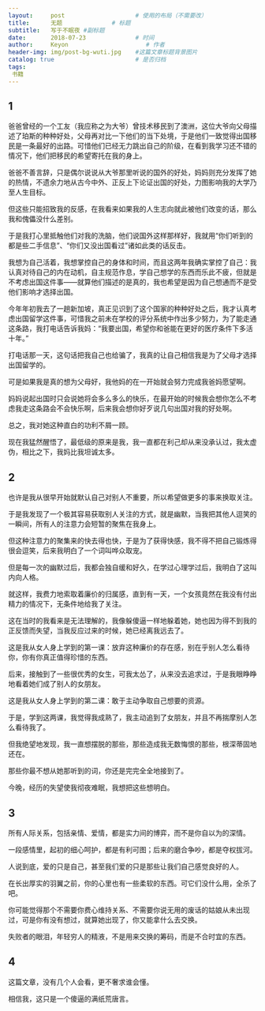 ```yaml
---
layout:     post                    # 使用的布局（不需要改）
title:      无题              # 标题 
subtitle:   写于不眠夜 #副标题
date:       2018-07-23              # 时间
author:     Keyon                      # 作者
header-img: img/post-bg-wuti.jpg    #这篇文章标题背景图片
catalog: true                       # 是否归档
tags:
 书籍
---
```


## 1
爸爸曾经的一个工友（我应称之为大爷）曾技术移民到了澳洲，这位大爷向父母描述了珀斯的种种好处，父母再对比一下他们的当下处境，于是他们一致觉得出国移民是一条最好的出路。可惜他们已经无力跳出自己的阶级，在看到我学习还不错的情况下，他们把移民的希望寄托在我的身上。

爸爸不善言辞，只是偶尔说说从大爷那里听说的国外的好处，妈妈则充分发挥了她的热情，不遗余力地从古今中外、正反上下论证出国的好处，力图影响我的大学乃至人生目标。

但这些只能招致我的反感，在我看来如果我的人生志向就此被他们改变的话，那么我和傀儡没什么差别。

于是我打心里抵触他们对我的洗脑，他们说国外这样那样好，我就用“你们听到的都是些二手信息”、“你们又没出国看过”诸如此类的话反击。

我想为自己活着，我想掌控自己的身体和时间，而且这两年我确实掌控了自己：我认真对待自己的内在动机，自主规范作息，学自己想学的东西而乐此不疲，但就是不考虑出国这件事——就算他们描述的是真的，我也希望是因为自己想通而不是受他们影响才选择出国。

今年年初我去了一趟新加坡，真正见识到了这个国家的种种好处之后，我才认真考虑出国留学这件事，可惜我之前未在学校的评分系统中作出多少努力，为了能走通这条路，我打电话告诉我妈：“我要出国，希望你和爸能在更好的医疗条件下多活十年。”

打电话那一天，这句话把我自己也给骗了，我真的让自己相信我是为了父母才选择出国留学的。

可是如果我是真的想为父母好，我他妈的在一开始就会努力完成我爸妈愿望啊。

妈妈说起出国时只会说她将会多么多么的快乐，在最开始的时候我会想你怎么不考虑我走这条路会不会快乐啊，后来我会想你好歹说几句出国对我的好处啊。

总之，我对她这种直白的功利不屑一顾。

现在我猛然醒悟了，最低级的原来是我，我一直都在利己却从来没承认过，我太虚伪，相比之下，我妈比我坦诚太多。

## 2
也许是我从很早开始就默认自己对别人不重要，所以希望做更多的事来换取关注。

于是我发现了一个极其容易获取别人关注的方式，就是幽默，当我把其他人逗笑的一瞬间，所有人的注意力会短暂的聚焦在我身上。

但这种注意力的聚集来的快去得也快，于是为了获得快感，我不得不把自己锻炼得很会逗笑，后来我明白了一个词叫哗众取宠。

但是每一次的幽默过后，我都会独自缓和好久，在学过心理学过后，我明白了这叫内向人格。

就这样，我费力地索取着廉价的归属感，直到有一天，一个女孩竟然在我没有付出精力的情况下，无条件地给我了关注。

这在当时的我看来是无法理解的，我像躲傻逼一样地躲着她，她也因为得不到我的正反馈而失望，当我反应过来的时候，她已经离我远去了。

这是我从女人身上学到的第一课：放弃这种廉价的存在感，别在乎别人怎么看待你，你有你真正值得珍惜的东西。

后来，接触到了一些很优秀的女生，可我太怂了，从来没去追求过，于是我眼睁睁地看着她们成了别人的女朋友。

这是我从女人身上学到的第二课：敢于主动争取自己想要的资源。

于是，学到这两课，我觉得我成熟了，我主动追到了女朋友，并且不再揣摩别人怎么看待我了。

但我绝望地发现，我一直想摆脱的那些，那些造成我无数悔恨的那些，根深蒂固地还在。

那些你最不想从她那听到的词，你还是完完全全地接到了。

今晚，经历的失望使我彻夜难眠，我想把这些想明白。

## 3
所有人际关系，包括亲情、爱情，都是实力间的博弈，而不是你自以为的深情。

一段感情里，起初的细心呵护，都是有利可图；后来的磨合争吵，都是夺权拔河。

人说到底，爱的只是自己，甚至我们爱的只是那些让我们自己感觉良好的人。

在长出厚实的羽翼之前，你的心里也有一些柔软的东西。可它们没什么用，全杀了吧。

你可能觉得那个不需要你费心维持关系、不需要你说无用的废话的姑娘从未出现过，可是你有没有想过，就算她出现了，你又能拿什么去交换。

失败者的眼泪，年轻穷人的精液，不是用来交换的筹码，而是不合时宜的东西。

## 4
这篇文章，没有几个人会看，更不奢求谁会懂。

相信我，这只是一个傻逼的满纸荒唐言。